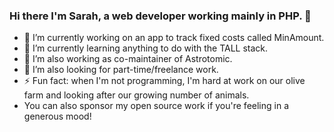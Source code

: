 ### Hi there I'm Sarah, a web developer working mainly in PHP. 👋

<!--
**SarahSibert/SarahSibert** is a ✨ _special_ ✨ repository because its `README.md` (this file) appears on your GitHub profile.
-->

- 🔭 I’m currently working on an app to track fixed costs called MinAmount.
- 🌱 I’m currently learning anything to do with the TALL stack.
- 👯 I’m also working as co-maintainer of Astrotomic.
- 🤔 I’m also looking for part-time/freelance work.
- ⚡ Fun fact: when I'm not programming, I'm hard at work on our olive farm and looking after our growing number of animals.  
- You can also sponsor my open source work if you're feeling in a generous mood!
